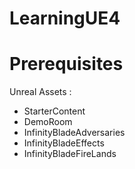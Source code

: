 # LearningUE4

# Prerequisites

Unreal Assets :
- StarterContent
- DemoRoom
- InfinityBladeAdversaries
- InfinityBladeEffects
- InfinityBladeFireLands